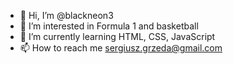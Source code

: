 - 👋 Hi, I’m @blackneon3
- 👀 I’m interested in Formula 1 and basketball
- 🌱 I’m currently learning HTML, CSS, JavaScript
- 📫 How to reach me sergiusz.grzeda@gmail.com

<!---
blackneon3/blackneon3 is a ✨ special ✨ repository because its `README.md` (this file) appears on your GitHub profile.
You can click the Preview link to take a look at your changes.
--->
